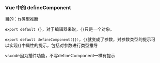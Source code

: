 ### Vue 中的 defineComponent
目的：ts类型推断

`export default {}`，对于编辑器来说，`{}`只是一个对象。

`export default defineComponent({})`，`{}`就变成了参数，对参数类型的提示可以实现{}中属性的提示，包括对参数进行类型推导

vscode因为插件功能，不写defineComponent一样有提示